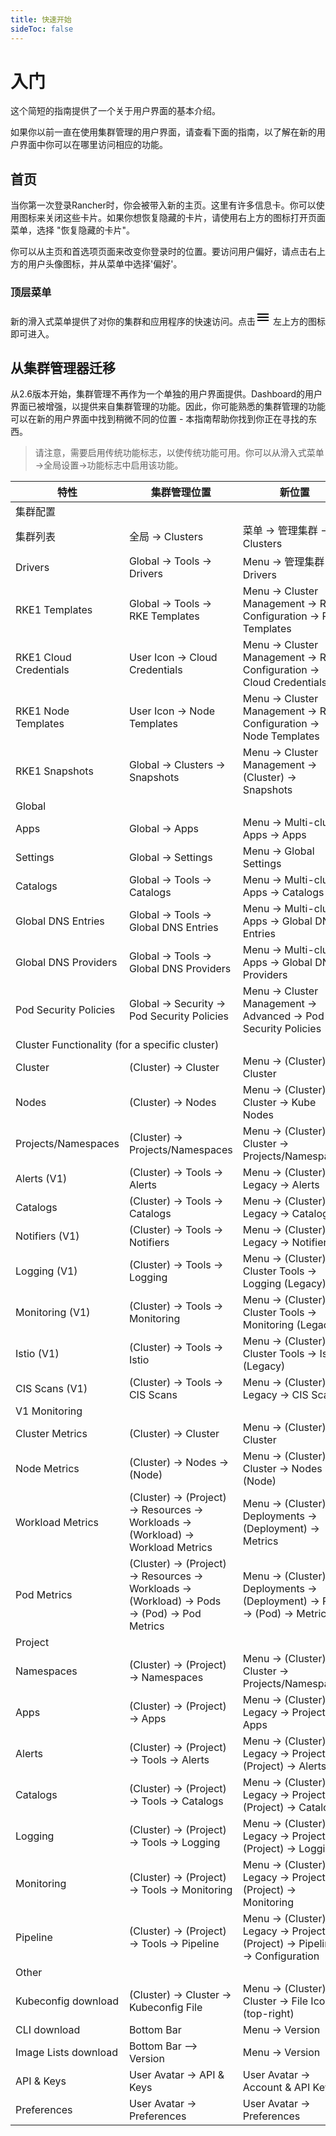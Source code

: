 ```yaml
---
title: 快速开始
sideToc: false
---
```


# 入门

这个简短的指南提供了一个关于用户界面的基本介绍。

如果你以前一直在使用集群管理的用户界面，请查看下面的指南，以了解在新的用户界面中你可以在哪里访问相应的功能。

## 首页

当你第一次登录Rancher时，你会被带入新的主页。这里有许多信息卡。你可以使用<i class="icon icon-close doc-icon"></i>图标来关闭这些卡片。如果你想恢复隐藏的卡片，请使用右上方的<i class="icon icon-actions doc-icon"></i>图标打开页面菜单，选择 "恢复隐藏的卡片"。

你可以从主页和首选项页面来改变你登录时的位置。要访问用户偏好，请点击右上方的用户头像图标，并从菜单中选择'偏好'。

### 顶层菜单

新的滑入式菜单提供了对你的集群和应用程序的快速访问。点击<svg class="doc-icon" xmlns="http://www.w3.org/2000/svg" height="24" viewBox="0 0 24 24" width="24"><path d="M0 0h24v24H0z" fill="none" /><path d="M3 18h18v-2H3v2zm0-5h18v-2H3v2zm0-7v2h18V6H3z" /></svg> 左上方的图标即可进入。

## 从集群管理器迁移

从2.6版本开始，集群管理不再作为一个单独的用户界面提供。Dashboard的用户界面已被增强，以提供来自集群管理的功能。因此，你可能熟悉的集群管理的功能可以在新的用户界面中找到稍微不同的位置 - 本指南帮助你找到你正在寻找的东西。

> 请注意，需要启用传统功能标志，以使传统功能可用。你可以从滑入式菜单→全局设置→功能标志中启用该功能。

<table>
  <thead>
    <tr>
      <th>特性</th>
      <th>集群管理位置</th>
      <th>新位置</th>
    </tr>
  </thead>
  <tbody>
    <tr class="table-group">
      <td colspan="3">集群配置</td>
    </tr>
    <tr>
      <td>集群列表</td>
      <td>全局 → Clusters</td>
      <td>菜单 → 管理集群 → Clusters</td>
    </tr>
    <tr>
      <td>Drivers</td>
      <td>Global → Tools → Drivers</td>
      <td>Menu → 管理集群 → Drivers</td>
    </tr>
    <tr>
      <td>RKE1 Templates</td>
      <td>Global → Tools → RKE Templates</td>
      <td>Menu → Cluster Management →  RKE1 Configuration → RKE Templates</td>
    </tr>
    <tr>
      <td>RKE1 Cloud Credentials</td>
      <td>User Icon → Cloud Credentials</td>
      <td>Menu → Cluster Management → RKE1 Configuration → Cloud Credentials</td>
    </tr>
    <tr>
      <td>RKE1 Node Templates</td>
      <td>User Icon → Node Templates</td>
      <td>Menu → Cluster Management → RKE1 Configuration → Node Templates</td>
    </tr>
    <tr>
      <td>RKE1 Snapshots</td>
      <td>Global → Clusters → Snapshots</td>
      <td>Menu → Cluster Management → (Cluster) → Snapshots</td></td>
    </tr>
    <!-- -->
    <tr class="table-group">
      <td colspan="3">Global</td>
    </tr>
    <tr>
      <td>Apps</td>
      <td>Global → Apps</td>
      <td>Menu → Multi-cluster Apps → Apps</td>
    </tr>
    <tr>
      <td>Settings</td>
      <td>Global → Settings</td>
      <td>Menu → Global Settings</td>
    </tr>
    <tr>
      <td>Catalogs</td>
      <td>Global → Tools → Catalogs</td>
      <td>Menu → Multi-cluster Apps → Catalogs</td>
    </tr>
    <tr>
      <td>Global DNS Entries</td>
      <td>Global → Tools → Global DNS Entries</td>
      <td>Menu → Multi-cluster Apps → Global DNS Entries</td>
    </tr>
    <tr>
      <td>Global DNS Providers</td>
      <td>Global → Tools → Global DNS Providers</td>
      <td>Menu → Multi-cluster Apps → Global DNS Providers</td>
    </tr>
    <tr>
      <td>Pod Security Policies</td>
      <td>Global → Security → Pod Security Policies</td>
      <td>Menu → Cluster Management → Advanced → Pod Security Policies</td>
    </tr>
    <!-- -->
    <tr class="table-group">
      <td colspan="3">Cluster Functionality (for a specific cluster)</td>
    </tr>
    <tr>
      <td>Cluster</td>
      <td>(Cluster) → Cluster</td>
      <td>Menu → (Cluster) → Cluster</td>
    </tr>
    <tr>
      <td>Nodes</td>
      <td>(Cluster) → Nodes</td>
      <td>Menu -> (Cluster) → Cluster → Kube Nodes</td>
    </tr>
    <tr>
      <td>Projects/Namespaces</td>
      <td>(Cluster) → Projects/Namespaces</td>
      <td>Menu -> (Cluster) → Cluster → Projects/Namespaces</td>
    </tr>
    <tr>
      <td>Alerts (V1)</td>
      <td>(Cluster) → Tools → Alerts</td>
      <td>Menu → (Cluster) → Legacy -> Alerts</td>
    </tr>
    <tr>
      <td>Catalogs</td>
      <td>(Cluster) → Tools → Catalogs</td>
      <td>Menu → (Cluster) → Legacy -> Catalogs</td>
    </tr>
    <tr>
      <td>Notifiers (V1)</td>
      <td>(Cluster) → Tools → Notifiers</td>
      <td>Menu → (Cluster) → Legacy -> Notifiers</td>
    </tr>
    <tr>
      <td>Logging (V1)</td>
      <td>(Cluster) → Tools → Logging</td>
      <td>Menu → (Cluster) → Cluster Tools -> Logging (Legacy)</td>
    </tr>
    <tr>
      <td>Monitoring (V1)</td>
      <td>(Cluster) → Tools → Monitoring</td>
      <td>Menu → (Cluster) → Cluster Tools -> Monitoring (Legacy)</td>
    </tr>
    <tr>
      <td>Istio (V1)</td>
      <td>(Cluster) → Tools → Istio</td>
      <td>Menu → (Cluster) → Cluster Tools -> Istio (Legacy)</td>
    </tr>
    <tr>
      <td>CIS Scans (V1)</td>
      <td>(Cluster) → Tools → CIS Scans</td>
      <td>Menu → (Cluster) → Legacy -> CIS Scans</td>
    </tr>
    <tr class="table-group">
      <td colspan="3">V1 Monitoring</td>
    <tr>
      <td>Cluster Metrics</td>
      <td>(Cluster) → Cluster</td>
      <td>Menu → (Cluster) → Cluster</td>
    </tr>
    <tr>
      <td>Node Metrics</td>
      <td>(Cluster) → Nodes → (Node)</td>
      <td>Menu → (Cluster) → Cluster → Nodes → (Node)</td>
    </tr>
    <tr>
      <td>Workload Metrics</td>
      <td>(Cluster) → (Project) → Resources → Workloads → (Workload) → Workload Metrics</td>
      <td>Menu → (Cluster) → Deployments → (Deployment) → Metrics</td>
    </tr>
    <tr>
      <td>Pod Metrics</td>
      <td>(Cluster) → (Project) → Resources → Workloads → (Workload) → Pods → (Pod) → Pod Metrics</td>
      <td>Menu → (Cluster) → Deployments → (Deployment) → Pods → (Pod) → Metrics</td>
    </tr>
    </tr>
    <tr class="table-group">
      <td colspan="3">Project</td>
    </tr>
    <tr>
      <td>Namespaces</td>
      <td>(Cluster) → (Project) → Namespaces</td>
      <td>Menu → (Cluster) → Cluster → Projects/Namespaces</td>
    </tr>
    <tr>
      <td>Apps</td>
      <td>(Cluster) → (Project) → Apps</td>
      <td>Menu → (Cluster) → Legacy → Project → Apps</td>
    </tr>
    <tr>
      <td>Alerts</td>
      <td>(Cluster) → (Project) → Tools → Alerts</td>
      <td>Menu → (Cluster) → Legacy → Project → (Project) → Alerts</td>
    </tr>
    <tr>
      <td>Catalogs</td>
      <td>(Cluster) → (Project) → Tools → Catalogs</td>
      <td>Menu → (Cluster) → Legacy → Project → (Project) → Catalogs</td>
    </tr>
    <tr>
      <td>Logging</td>
      <td>(Cluster) → (Project) → Tools → Logging</td>
      <td>Menu → (Cluster) → Legacy → Project → (Project) → Logging</td>
    </tr>
    <tr>
      <td>Monitoring</td>
      <td>(Cluster) → (Project) → Tools → Monitoring</td>
      <td>Menu → (Cluster) → Legacy → Project → (Project) → Monitoring</td>
    </tr>
    <tr>
      <td>Pipeline</td>
      <td>(Cluster) → (Project) → Tools → Pipeline</td>
      <td>Menu → (Cluster) → Legacy → Project → (Project) → Pipelines → Configuration</td>
    </tr>
    <tr class="table-group">
      <td colspan="3">Other</td>
    </tr>
    <tr>
      <td>Kubeconfig download</td>
      <td>(Cluster) → Cluster → Kubeconfig File</td>
      <td>Menu → (Cluster) → Cluster → File Icon (top-right)</td>
    </tr>
    <tr>
      <td>CLI download</td>
      <td>Bottom Bar</td>
      <td>Menu → Version</td>
    </tr>
    <tr>
      <td>Image Lists download</td>
      <td>Bottom Bar --> Version</td>
      <td>Menu → Version</td>
    </tr>
    <tr>
      <td>API & Keys</td>
      <td>User Avatar → API & Keys</td>
      <td>User Avatar → Account & API Keys</td>
    </tr>
    <tr>
      <td>Preferences</td>
      <td>User Avatar → Preferences</td>
      <td>User Avatar → Preferences</td>
    </tr>
  </tbody>
</table>
